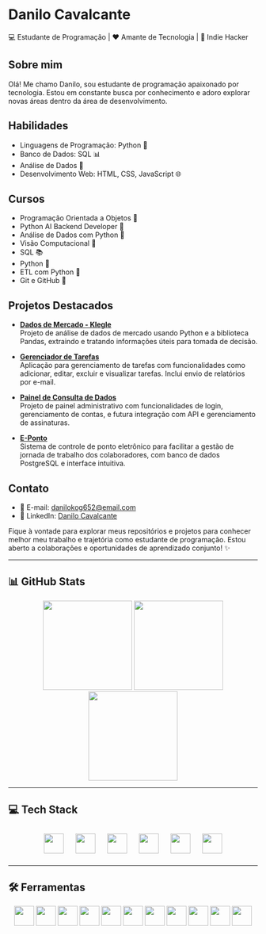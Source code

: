 # Danilo Cavalcante

💻 Estudante de Programação | ❤️ Amante de Tecnologia | 👾 Indie Hacker

## Sobre mim
Olá! Me chamo Danilo, sou estudante de programação apaixonado por tecnologia. Estou em constante busca por conhecimento e adoro explorar novas áreas dentro da área de desenvolvimento.

## Habilidades
- Linguagens de Programação: Python 🐍
- Banco de Dados: SQL 📊
- Análise de Dados 🎲
- Desenvolvimento Web: HTML, CSS, JavaScript 🌐

## Cursos
- Programação Orientada a Objetos 🎯
- Python AI Backend Developer 🧱
- Análise de Dados com Python 🎲
- Visão Computacional 🤖
- SQL 📚
- Python 🐍
- ETL com Python 🔄
- Git e GitHub 🚀

## Projetos Destacados
- **[Dados de Mercado - Klegle](https://github.com/sharktank-tech/Dados-Mercado)**  
  Projeto de análise de dados de mercado usando Python e a biblioteca Pandas, extraindo e tratando informações úteis para tomada de decisão.

- **[Gerenciador de Tarefas](https://github.com/sharktank-tech/Gerenciador-Tarefas)**  
  Aplicação para gerenciamento de tarefas com funcionalidades como adicionar, editar, excluir e visualizar tarefas. Inclui envio de relatórios por e-mail.

- **[Painel de Consulta de Dados](https://github.com/sharktank-tech/Painel)**  
  Projeto de painel administrativo com funcionalidades de login, gerenciamento de contas, e futura integração com API e gerenciamento de assinaturas.

- **[E-Ponto](https://github.com/sharktank-tech/e-ponto)**  
  Sistema de controle de ponto eletrônico para facilitar a gestão de jornada de trabalho dos colaboradores, com banco de dados PostgreSQL e interface intuitiva.

## Contato
- 📧 E-mail: danilokog652@email.com  
- 💼 LinkedIn: [Danilo Cavalcante](https://www.linkedin.com/in/danilo-c-s-5340b5253/)

Fique à vontade para explorar meus repositórios e projetos para conhecer melhor meu trabalho e trajetória como estudante de programação. Estou aberto a colaborações e oportunidades de aprendizado conjunto! ✨

---

## 📊 GitHub Stats

<div align="center">
  <img src="https://github-readme-stats.vercel.app/api?username=sharktank-tech&show_icons=true&theme=radical" height="180"/>
  <img src="https://github-readme-stats.vercel.app/api/top-langs/?username=sharktank-tech&layout=compact&theme=radical" height="180"/>
  <img src="https://streak-stats.demolab.com?user=sharktank-tech&theme=radical" height="180"/>
</div>

---

## 💻 Tech Stack

<div align="center">
  <img src="https://cdn.jsdelivr.net/gh/devicons/devicon/icons/python/python-original.svg" height="40" style="display:inline-block; margin: 10px;" />
  <img src="https://cdn.jsdelivr.net/gh/devicons/devicon/icons/flask/flask-original.svg" height="40" style="display:inline-block; margin: 10px;" />
  <img src="https://cdn.jsdelivr.net/gh/devicons/devicon/icons/javascript/javascript-original.svg" height="40" style="display:inline-block; margin: 10px;" />
  <img src="https://cdn.jsdelivr.net/gh/devicons/devicon/icons/html5/html5-original.svg" height="40" style="display:inline-block; margin: 10px;" />
  <img src="https://cdn.jsdelivr.net/gh/devicons/devicon/icons/css3/css3-original.svg" height="40" style="display:inline-block; margin: 10px;" />
  <img src="https://cdn.jsdelivr.net/gh/devicons/devicon/icons/sqlite/sqlite-original.svg" height="40" style="display:inline-block; margin: 10px;" />
</div>

---

## 🛠️ Ferramentas

<div align="center">
  <!-- Sistemas e IDEs -->
  <img src="https://cdn.jsdelivr.net/gh/devicons/devicon/icons/linux/linux-original.svg" height="40" />
  <img src="https://cdn.jsdelivr.net/gh/devicons/devicon/icons/windows8/windows8-original.svg" height="40" />
  <img src="https://cdn.jsdelivr.net/gh/devicons/devicon/icons/pycharm/pycharm-original.svg" height="40" />
  <img src="https://cdn.jsdelivr.net/gh/devicons/devicon/icons/jupyter/jupyter-original.svg" height="40" />
  <img src="https://colab.research.google.com/img/colab_favicon_256px.png" height="40" />

  <!-- Controle de versão -->
  <img src="https://cdn.jsdelivr.net/gh/devicons/devicon/icons/git/git-original.svg" height="40" />
  <img src="https://cdn.jsdelivr.net/gh/devicons/devicon/icons/github/github-original.svg" height="40" />

  <!-- Banco de dados -->
  <img src="https://cdn.jsdelivr.net/gh/devicons/devicon/icons/postgresql/postgresql-original.svg" height="40" />
  <img src="https://upload.wikimedia.org/wikipedia/commons/9/9e/PhpMyAdmin_logo.png" height="40" />

  <!-- Cloud/Deploy -->
  <img src="https://upload.wikimedia.org/wikipedia/commons/9/93/Amazon_Web_Services_Logo.svg" height="40" />
  <img src="https://assets.vercel.com/image/upload/front/assets/design/vercel-triangle-black.svg" height="40" />
</div>
